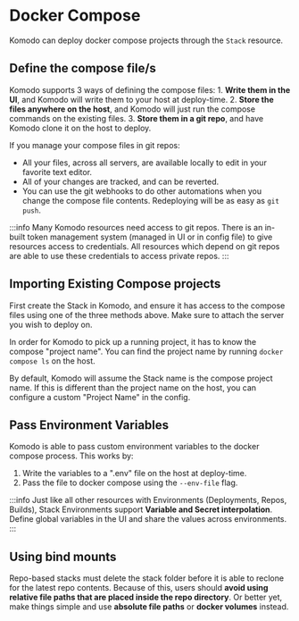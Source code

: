 # Docker Compose

Komodo can deploy docker compose projects through the `Stack` resource.

## Define the compose file/s

Komodo supports 3 ways of defining the compose files:
	1. **Write them in the UI**, and Komodo will write them to your host at deploy-time.
	2. **Store the files anywhere on the host**, and Komodo will just run the compose commands on the existing files.
	3. **Store them in a git repo**, and have Komodo clone it on the host to deploy.

If you manage your compose files in git repos:

- All your files, across all servers, are available locally to edit in your favorite text editor.
- All of your changes are tracked, and can be reverted.
- You can use the git webhooks to do other automations when you change the compose file contents. Redeploying will be as easy as `git push`.

:::info
Many Komodo resources need access to git repos. There is an in-built token management system (managed in UI or in config file) to give resources access to credentials.
All resources which depend on git repos are able to use these credentials to access private repos.
:::

## Importing Existing Compose projects

First create the Stack in Komodo, and ensure it has access to the compose files using one
of the three methods above. Make sure to attach the server you wish to deploy on.

In order for Komodo to pick up a running project, it has to know the compose "project name".
You can find the project name by running `docker compose ls` on the host.

By default, Komodo will assume the Stack name is the compose project name.
If this is different than the project name on the host, you can configure a custom "Project Name" in the config.

## Pass Environment Variables

Komodo is able to pass custom environment variables to the docker compose process.
This works by:

1. Write the variables to a ".env" file on the host at deploy-time.
2. Pass the file to docker compose using the `--env-file` flag.

:::info
Just like all other resources with Environments (Deployments, Repos, Builds),
Stack Environments support **Variable and Secret interpolation**. Define global variables
in the UI and share the values across environments.
:::

## Using bind mounts

Repo-based stacks must delete the stack folder before it is able to reclone for the latest repo contents.
Because of this, users should **avoid using relative file paths that are placed inside the repo directory**.
Or better yet, make things simple and use **absolute file paths** or **docker volumes** instead.